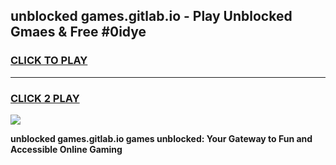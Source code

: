 
## unblocked games.gitlab.io - Play Unblocked Gmaes & Free #0idye
<h3>
<a href="https://premium.freeplayer.one?title=unblocked_games.gitlab.io&ref=03M">CLICK TO PLAY</a></h3>
<hr>

<h3>
<a href="https://premium.freeplayer.one?title=unblocked_games.gitlab.io&ref=03M">CLICK 2 PLAY</a>
  
</h3>

<a href="https://premium.freeplayer.one?title=unblocked_games.gitlab.io&ref=03M"><img src="https://clearcache.store/games.png"></a>


**unblocked games.gitlab.io games unblocked: Your Gateway to Fun and Accessible Online Gaming**
